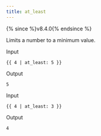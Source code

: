 ```yaml
---
title: at_least
---
```


{% since %}v8.4.0{% endsince %}

Limits a number to a minimum value.

Input
```liquid
{{ 4 | at_least: 5 }}
```

Output
```text
5
```

Input
```liquid
{{ 4 | at_least: 3 }}
```

Output
```text
4
```
